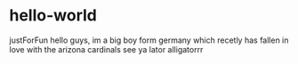 # hello-world
justForFun
hello guys, im a big boy form germany which recetly has fallen in love with the arizona cardinals
see ya lator alligatorrr
